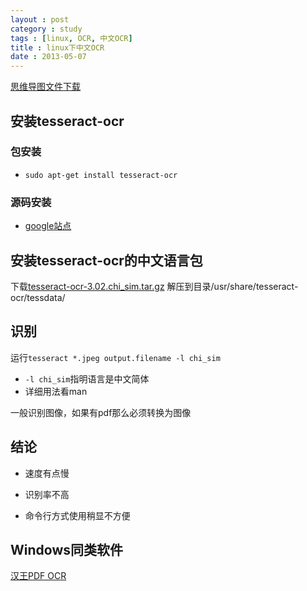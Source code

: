 ```yaml
---
layout : post
category : study
tags : [linux, OCR, 中文OCR]
title : linux下中文OCR
date : 2013-05-07
---
```

[思维导图文件下载](https://docs.google.com/file/d/0B1DrsqrLRzeIMzg3c2ZfM1RPNFk/edit?usp=sharing)

## 安装tesseract-ocr


### 包安装

- `sudo apt-get install tesseract-ocr`

### 源码安装

- [google站点](https://code.google.com/p/tesseract-ocr/)

## 安装tesseract-ocr的中文语言包


下载[tesseract-ocr-3.02.chi_sim.tar.gz](https://code.google.com/p/tesseract-ocr/downloads/detail?name=tesseract-ocr-3.02.chi_sim.tar.gz&can=2&q=)
解压到目录/usr/share/tesseract-ocr/tessdata/


## 识别


运行`tesseract *.jpeg output.filename -l chi_sim`

- `-l chi_sim`指明语言是中文简体
- 详细用法看man

一般识别图像，如果有pdf那么必须转换为图像


## 结论


- 速度有点慢


- 识别率不高


- 命令行方式使用稍显不方便


## Windows同类软件


[汉王PDF OCR](http://down.tech.sina.com.cn/page/42105.html)
